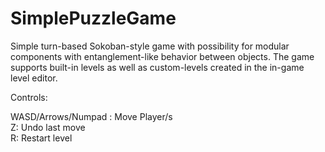 # SimplePuzzleGame

Simple turn-based Sokoban-style game with possibility for modular components with entanglement-like behavior between objects.
The game supports built-in levels as well as custom-levels created in the in-game level editor.

Controls:

WASD/Arrows/Numpad : Move Player/s</br>
Z: Undo last move</br>
R: Restart level</br>
